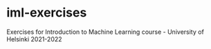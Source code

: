 # iml-exercises
Exercises for Introduction to Machine Learning course - University of Helsinki 2021-2022
